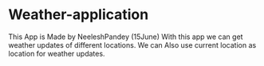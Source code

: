 # Weather-application
This App is Made by NeeleshPandey (15June)
With this app we can get weather updates of different locations.
We can Also use current location as location for weather updates.

